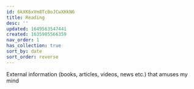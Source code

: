 ```yaml
---
id: 6kXK6xVm8TcBoJCwXHkN6
title: Reading
desc: ''
updated: 1649563547441
created: 1635905566359
nav_order: 1
has_collection: true
sort_by: date
sort_order: reverse
---
```

External information (books, articles, videos, news etc.) that amuses my mind